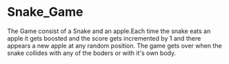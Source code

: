 # Snake_Game
The Game consist of a Snake and an apple.Each time the snake eats an apple it gets boosted and the score gets incremented by 1 and there appears a new apple at any random position. The game gets over when  the snake collides with any of the boders or with it's own body.



